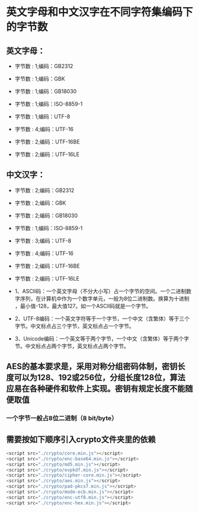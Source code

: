 # 英文字母和中文汉字在不同字符集编码下的字节数
## 英文字母：
* 字节数 : 1;编码：GB2312

* 字节数 : 1;编码：GBK

* 字节数 : 1;编码：GB18030

* 字节数 : 1;编码：ISO-8859-1

* 字节数 : 1;编码：UTF-8

* 字节数 : 4;编码：UTF-16

* 字节数 : 2;编码：UTF-16BE

* 字节数 : 2;编码：UTF-16LE

## 中文汉字：
* 字节数 : 2;编码：GB2312

* 字节数 : 2;编码：GBK

* 字节数 : 2;编码：GB18030

* 字节数 : 1;编码：ISO-8859-1

* 字节数 : 3;编码：UTF-8

* 字节数 : 4;编码：UTF-16

* 字节数 : 2;编码：UTF-16BE

* 字节数 : 2;编码：UTF-16LE


* 1、ASCII码：一个英文字母（不分大小写）占一个字节的空间。一个二进制数字序列，在计算机中作为一个数字单元，一般为8位二进制数。换算为十进制 ，最小值-128，最大值127。如一个ASCII码就是一个字节。

* 2、UTF-8编码：一个英文字符等于一个字节，一个中文（含繁体）等于三个字节。中文标点占三个字节，英文标点占一个字节。

* 3、Unicode编码：一个英文等于两个字节，一个中文（含繁体）等于两个字节。中文标点占两个字节，英文标点占两个字节。

## AES的基本要求是，采用对称分组密码体制，密钥长度可以为128、192或256位，分组长度128位，算法应易在各种硬件和软件上实现。密钥有规定长度不能随便取值
### 一个字节一般占8位二进制（8 bit/byte）
## 需要按如下顺序引入crypto文件夹里的依赖
``` js
<script src="./crypto/core.min.js"></script>
<script src="./crypto/enc-base64.min.js"></script>
<script src="./crypto/md5.min.js"></script>
<script src="./crypto/evpkdf.min.js"></script>
<script src="./crypto/cipher-core.min.js"></script>
<script src="./crypto/aes.min.js"></script>
<script src="./crypto/pad-pkcs7.min.js"></script>
<script src="./crypto/mode-ecb.min.js"></script>
<script src="./crypto/enc-utf8.min.js"></script>
<script src="./crypto/enc-hex.min.js"></script>
```